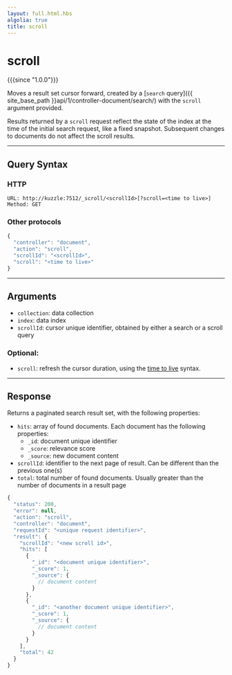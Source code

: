 ```yaml
---
layout: full.html.hbs
algolia: true
title: scroll
---
```


# scroll

{{{since "1.0.0"}}}

Moves a result set cursor forward, created by a [`search` query]({{ site_base_path }}api/1/controller-document/search/) with the `scroll` argument provided.

Results returned by a `scroll` request reflect the state of the index at the time of the initial search request, like a fixed snapshot. Subsequent changes to documents do not affect the scroll results.

---

## Query Syntax

### HTTP

```http
URL: http://kuzzle:7512/_scroll/<scrollId>[?scroll=<time to live>]
Method: GET
```

### Other protocols

```js
{
  "controller": "document",
  "action": "scroll",
  "scrollId": "<scrollId>",
  "scroll": "<time to live>"
}
```

---

## Arguments

* `collection`: data collection
* `index`: data index
* `scrollId`: cursor unique identifier, obtained by either a search or a scroll query

### Optional:

* `scroll`: refresh the cursor duration, using the [time to live](https://www.elastic.co/guide/en/elasticsearch/reference/5.4/common-options.html#time-units) syntax.

---

## Response

Returns a paginated search result set, with the following properties:

* `hits`: array of found documents. Each document has the following properties:
  * `_id`: document unique identifier
  * `_score`: relevance score
  * `_source`: new document content
* `scrollId`: identifier to the next page of result. Can be different than the previous one(s)
* `total`: total number of found documents. Usually greater than the number of documents in a result page

```javascript
{
  "status": 200,
  "error": null,
  "action": "scroll",
  "controller": "document",
  "requestId": "<unique request identifier>",
  "result": {
    "scrollId": "<new scroll id>",
    "hits": [
      {
        "_id": "<document unique identifier>",
        "_score": 1,
        "_source": { 
          // document content
        }
      },
      {
        "_id": "<another document unique identifier>",
        "_score": 1,
        "_source": { 
          // document content
        }
      }
    ],
    "total": 42
  }
}
```
